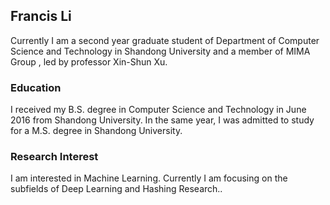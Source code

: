 ## Francis Li

Currently I am a second year graduate student of Department of Computer Science and Technology in Shandong University and a member of MIMA Group , led by professor Xin-Shun Xu.


### Education

I received my B.S. degree in Computer Science and Technology in June 2016 from Shandong University. In the same year, I was admitted to study for a M.S. degree in Shandong University.

### Research Interest

I am interested in Machine Learning. Currently I am focusing on the subfields of Deep Learning and Hashing Research.. 

